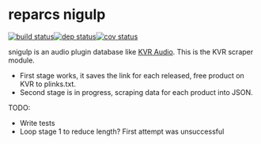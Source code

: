# reparcs nigulp #
[![build status](https://travis-ci.org/weirdpercent/reparcs-nigulp.png)](http://travis-ci.org/weirdpercent/reparcs-nigulp)[![dep status](https://gemnasium.com/weirdpercent/reparcs-nigulp.png)](http://gemnasium.com/weirdpercent/reparcs-nigulp)[![cov status](https://coveralls.io/repos/weirdpercent/reparcs-nigulp/badge.png)](https://coveralls.io/r/weirdpercent/reparcs-nigulp)

snigulp is an audio plugin database like [KVR Audio](http://www.kvraudio.com/). This is the KVR scraper module.

* First stage works, it saves the link for each released, free product on KVR to plinks.txt.
* Second stage is in progress, scraping data for each product into JSON.

TODO:

* Write tests
* Loop stage 1 to reduce length? First attempt was unsuccessful
